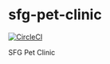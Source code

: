 # sfg-pet-clinic
[![CircleCI](https://circleci.com/gh/Arnoldrx/sfg-pet-clinic/tree/main.svg?style=svg)](https://circleci.com/gh/Arnoldrx/sfg-pet-clinic/tree/main)

SFG Pet Clinic
